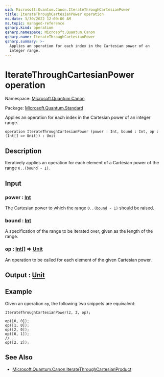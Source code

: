 ```yaml
---
uid: Microsoft.Quantum.Canon.IterateThroughCartesianPower
title: IterateThroughCartesianPower operation
ms.date: 3/30/2022 12:00:00 AM
ms.topic: managed-reference
qsharp.kind: operation
qsharp.namespace: Microsoft.Quantum.Canon
qsharp.name: IterateThroughCartesianPower
qsharp.summary: >-
  Applies an operation for each index in the Cartesian power of an
  integer range.
---
```


# IterateThroughCartesianPower operation

Namespace: [Microsoft.Quantum.Canon](xref:Microsoft.Quantum.Canon)

Package: [Microsoft.Quantum.Standard](https://nuget.org/packages/Microsoft.Quantum.Standard)


Applies an operation for each index in the Cartesian power of aninteger range.

```qsharp
operation IterateThroughCartesianPower (power : Int, bound : Int, op : (Int[] => Unit)) : Unit
```


## Description

Iteratively applies an operation for each element of a Cartesian powerof the range `0..(bound - 1)`.

## Input

### power : [Int](xref:microsoft.quantum.qsharp.valueliterals#int-literals)

The Cartesian power to which the range `0..(bound - 1)` should beraised.


### bound : [Int](xref:microsoft.quantum.qsharp.valueliterals#int-literals)

A specification of the range to be iterated over, given as the lengthof the range.


### op : [Int](xref:microsoft.quantum.qsharp.valueliterals#int-literals)[] => [Unit](xref:microsoft.quantum.qsharp.valueliterals#unit-literal) 

An operation to be called for each element of the given Cartesian power.



## Output : [Unit](xref:microsoft.quantum.qsharp.valueliterals#unit-literal)



## Example

Given an operation `op`, the following two snippets are equivalent:```qsharpIterateThroughCartesianPower(2, 3, op);``````qsharpop([0, 0]);op([1, 0]);op([2, 0]);op([0, 1]);// ..op([2, 2]);```

## See Also

- [Microsoft.Quantum.Canon.IterateThroughCartesianProduct](xref:Microsoft.Quantum.Canon.IterateThroughCartesianProduct)
